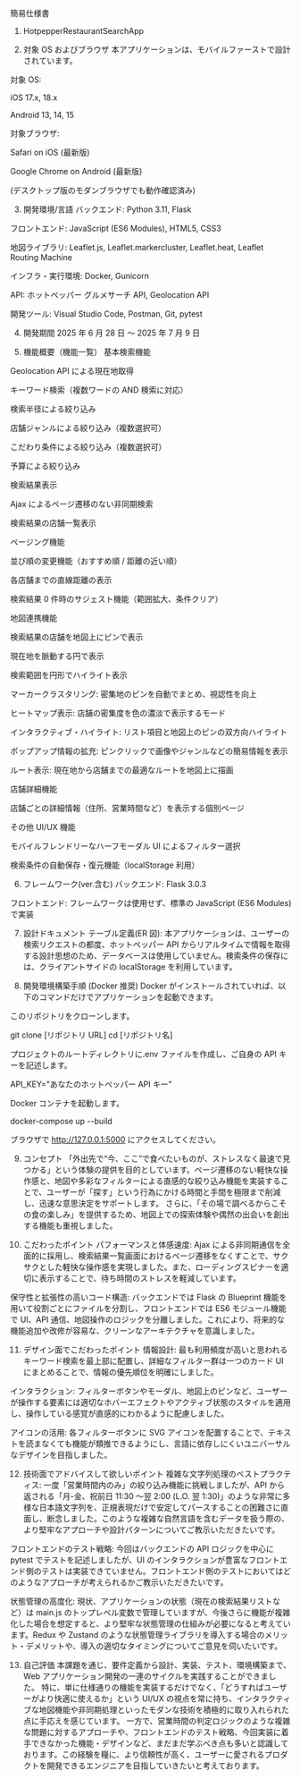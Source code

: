 簡易仕様書

1. HotpepperRestaurantSearchApp

2. 対象 OS およびブラウザ
   本アプリケーションは、モバイルファーストで設計されています。

対象 OS:

iOS 17.x, 18.x

Android 13, 14, 15

対象ブラウザ:

Safari on iOS (最新版)

Google Chrome on Android (最新版)

(デスクトップ版のモダンブラウザでも動作確認済み)

3. 開発環境/言語
   バックエンド: Python 3.11, Flask

フロントエンド: JavaScript (ES6 Modules), HTML5, CSS3

地図ライブラリ: Leaflet.js, Leaflet.markercluster, Leaflet.heat, Leaflet Routing Machine

インフラ・実行環境: Docker, Gunicorn

API: ホットペッパー グルメサーチ API, Geolocation API

開発ツール: Visual Studio Code, Postman, Git, pytest

4. 開発期間
   2025 年 6 月 28 日 ～ 2025 年 7 月 9 日

5. 機能概要（機能一覧）
   基本検索機能

Geolocation API による現在地取得

キーワード検索（複数ワードの AND 検索に対応）

検索半径による絞り込み

店舗ジャンルによる絞り込み（複数選択可）

こだわり条件による絞り込み（複数選択可）

予算による絞り込み

検索結果表示

Ajax によるページ遷移のない非同期検索

検索結果の店舗一覧表示

ページング機能

並び順の変更機能（おすすめ順 / 距離の近い順）

各店舗までの直線距離の表示

検索結果 0 件時のサジェスト機能（範囲拡大、条件クリア）

地図連携機能

検索結果の店舗を地図上にピンで表示

現在地を脈動する円で表示

検索範囲を円形でハイライト表示

マーカークラスタリング: 密集地のピンを自動でまとめ、視認性を向上

ヒートマップ表示: 店舗の密集度を色の濃淡で表示するモード

インタラクティブ・ハイライト: リスト項目と地図上のピンの双方向ハイライト

ポップアップ情報の拡充: ピンクリックで画像やジャンルなどの簡易情報を表示

ルート表示: 現在地から店舗までの最適なルートを地図上に描画

店舗詳細機能

店舗ごとの詳細情報（住所、営業時間など）を表示する個別ページ

その他 UI/UX 機能

モバイルフレンドリーなハーフモーダル UI によるフィルター選択

検索条件の自動保存・復元機能（localStorage 利用）

6. フレームワーク(ver.含む)
   バックエンド: Flask 3.0.3

フロントエンド: フレームワークは使用せず、標準の JavaScript (ES6 Modules)で実装

7. 設計ドキュメント
   テーブル定義(ER 図):
   本アプリケーションは、ユーザーの検索リクエストの都度、ホットペッパー API からリアルタイムで情報を取得する設計思想のため、データベースは使用していません。検索条件の保存には、クライアントサイドの localStorage を利用しています。

8. 開発環境構築手順 (Docker 推奨)
   Docker がインストールされていれば、以下のコマンドだけでアプリケーションを起動できます。

このリポジトリをクローンします。

git clone [リポジトリ URL]
cd [リポジトリ名]

プロジェクトのルートディレクトリに.env ファイルを作成し、ご自身の API キーを記述します。

API_KEY="あなたのホットペッパー API キー"

Docker コンテナを起動します。

docker-compose up --build

ブラウザで http://127.0.0.1:5000 にアクセスしてください。

9. コンセプト
   「外出先で“今、ここ”で食べたいものが、ストレスなく最速で見つかる」という体験の提供を目的としています。ページ遷移のない軽快な操作感と、地図や多彩なフィルターによる直感的な絞り込み機能を実装することで、ユーザーが「探す」という行為にかける時間と手間を極限まで削減し、迅速な意思決定をサポートします。
   さらに、「その場で調べるからこその食の楽しみ」を提供するため、地図上での探索体験や偶然の出会いを創出する機能も重視しました。

10. こだわったポイント
    パフォーマンスと体感速度:
    Ajax による非同期通信を全面的に採用し、検索結果一覧画面におけるページ遷移をなくすことで、サクサクとした軽快な操作感を実現しました。また、ローディングスピナーを適切に表示することで、待ち時間のストレスを軽減しています。

保守性と拡張性の高いコード構造:
バックエンドでは Flask の Blueprint 機能を用いて役割ごとにファイルを分割し、フロントエンドでは ES6 モジュール機能で UI、API 通信、地図操作のロジックを分離しました。これにより、将来的な機能追加や改修が容易な、クリーンなアーキテクチャを意識しました。

11. デザイン面でこだわったポイント
    情報設計: 最も利用頻度が高いと思われるキーワード検索を最上部に配置し、詳細なフィルター群は一つのカード UI にまとめることで、情報の優先順位を明確にしました。

インタラクション: フィルターボタンやモーダル、地図上のピンなど、ユーザーが操作する要素には適切なホバーエフェクトやアクティブ状態のスタイルを適用し、操作している感覚が直感的にわかるように配慮しました。

アイコンの活用: 各フィルターボタンに SVG アイコンを配置することで、テキストを読まなくても機能が類推できるようにし、言語に依存しにくいユニバーサルなデザインを目指しました。

12. 技術面でアドバイスして欲しいポイント
    複雑な文字列処理のベストプラクティス:
    一度「営業時間内のみ」の絞り込み機能に挑戦しましたが、API から返される「月-金、祝前日 11:30 ～翌 2:00 (L.O. 翌 1:30)」のような非常に多様な日本語文字列を、正規表現だけで安定してパースすることの困難さに直面し、断念しました。このような複雑な自然言語を含むデータを扱う際の、より堅牢なアプローチや設計パターンについてご教示いただきたいです。

フロントエンドのテスト戦略:
今回はバックエンドの API ロジックを中心に pytest でテストを記述しましたが、UI のインタラクションが豊富なフロントエンド側のテストは実装できていません。フロントエンド側のテストにおいてはどのようなアプローチが考えられるかご教示いただきたいです。

状態管理の高度化:
現状、アプリケーションの状態（現在の検索結果リストなど）は main.js のトップレベル変数で管理していますが、今後さらに機能が複雑化した場合を想定すると、より堅牢な状態管理の仕組みが必要になると考えています。Redux や Zustand のような状態管理ライブラリを導入する場合のメリット・デメリットや、導入の適切なタイミングについてご意見を伺いたいです。

13. 自己評価
    本課題を通じ、要件定義から設計、実装、テスト、環境構築まで、Web アプリケーション開発の一連のサイクルを実践することができました。
    特に、単に仕様通りの機能を実装するだけでなく、「どうすればユーザーがより快適に使えるか」という UI/UX の視点を常に持ち、インタラクティブな地図機能や非同期処理といったモダンな技術を積極的に取り入れられた点に手応えを感じています。
    一方で、営業時間の判定ロジックのような複雑な問題に対するアプローチや、フロントエンドのテスト戦略、今回実装に着手できなかった機能・デザインなど、まだまだ学ぶべき点も多いと認識しております。この経験を糧に、より信頼性が高く、ユーザーに愛されるプロダクトを開発できるエンジニアを目指していきたいと考えております。
